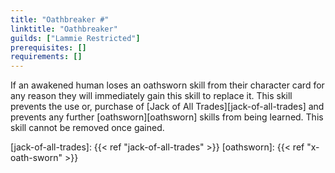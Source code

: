 ```yaml
---
title: "Oathbreaker #"
linktitle: "Oathbreaker"
guilds: ["Lammie Restricted"]
prerequisites: []
requirements: []
---
```

If an awakened human loses an oathsworn skill from their character card for any reason they will immediately gain this skill to replace it. This skill prevents the use or, purchase of [Jack of All Trades][jack-of-all-trades] and prevents any further [oathsworn][oathsworn] skills from being learned. This skill cannot be removed once gained.

[jack-of-all-trades]: {{< ref "jack-of-all-trades" >}}
[oathsworn]: {{< ref "x-oath-sworn" >}}